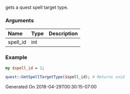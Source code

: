 gets a quest spell target type.
### Arguments
**Name**|**Type**|**Description**
:---|:---|:---
spell_id|int|

### Example

```perl
my $spell_id = 1;

quest::GetSpellTargetType($spell_id); # Returns void
```


Generated On 2018-04-29T00:30:15-07:00